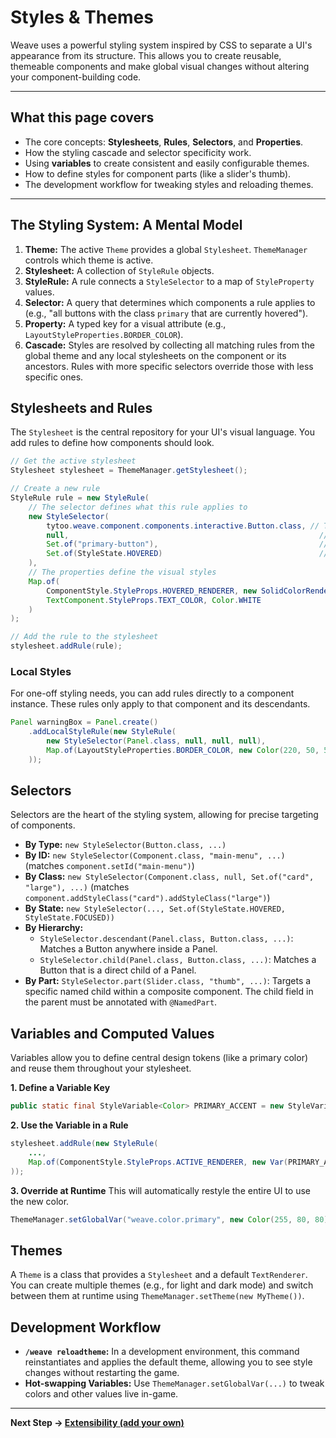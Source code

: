 # Styles & Themes

Weave uses a powerful styling system inspired by CSS to separate a UI's appearance from its structure. This allows you to create reusable, themeable components and make global visual changes without altering your component-building code.

---

## What this page covers

- The core concepts: **Stylesheets**, **Rules**, **Selectors**, and **Properties**.
- How the styling cascade and selector specificity work.
- Using **variables** to create consistent and easily configurable themes.
- How to define styles for component parts (like a slider's thumb).
- The development workflow for tweaking styles and reloading themes.

---

## The Styling System: A Mental Model

1.  **Theme:** The active `Theme` provides a global `Stylesheet`. `ThemeManager` controls which theme is active.
2.  **Stylesheet:** A collection of `StyleRule` objects.
3.  **StyleRule:** A rule connects a `StyleSelector` to a map of `StyleProperty` values.
4.  **Selector:** A query that determines which components a rule applies to (e.g., "all buttons with the class `primary` that are currently hovered").
5.  **Property:** A typed key for a visual attribute (e.g., `LayoutStyleProperties.BORDER_COLOR`).
6.  **Cascade:** Styles are resolved by collecting all matching rules from the global theme and any local stylesheets on the component or its ancestors. Rules with more specific selectors override those with less specific ones.

## Stylesheets and Rules

The `Stylesheet` is the central repository for your UI's visual language. You add rules to define how components should look.

```java
// Get the active stylesheet
Stylesheet stylesheet = ThemeManager.getStylesheet();

// Create a new rule
StyleRule rule = new StyleRule(
    // The selector defines what this rule applies to
    new StyleSelector(
        tytoo.weave.component.components.interactive.Button.class, // Target all Button components
        null,                                                        // No ID requirement
        Set.of("primary-button"),                                    // Must have the "primary-button" class
        Set.of(StyleState.HOVERED)                                   // Must be in the HOVERED state
    ),
    // The properties define the visual styles
    Map.of(
        ComponentStyle.StyleProps.HOVERED_RENDERER, new SolidColorRenderer(new Color(100, 150, 255)),
        TextComponent.StyleProps.TEXT_COLOR, Color.WHITE
    )
);

// Add the rule to the stylesheet
stylesheet.addRule(rule);
```

### Local Styles

For one-off styling needs, you can add rules directly to a component instance. These rules only apply to that component and its descendants.

```java
Panel warningBox = Panel.create()
    .addLocalStyleRule(new StyleRule(
        new StyleSelector(Panel.class, null, null, null),
        Map.of(LayoutStyleProperties.BORDER_COLOR, new Color(220, 50, 50))
    ));
```

## Selectors

Selectors are the heart of the styling system, allowing for precise targeting of components.

- **By Type:** `new StyleSelector(Button.class, ...)`
- **By ID:** `new StyleSelector(Component.class, "main-menu", ...)` (matches `component.setId("main-menu")`)
- **By Class:** `new StyleSelector(Component.class, null, Set.of("card", "large"), ...)` (matches `component.addStyleClass("card").addStyleClass("large")`)
- **By State:** `new StyleSelector(..., Set.of(StyleState.HOVERED, StyleState.FOCUSED))`
- **By Hierarchy:**
    - `StyleSelector.descendant(Panel.class, Button.class, ...)`: Matches a Button anywhere inside a Panel.
    - `StyleSelector.child(Panel.class, Button.class, ...)`: Matches a Button that is a direct child of a Panel.
- **By Part:** `StyleSelector.part(Slider.class, "thumb", ...)`: Targets a specific named child within a composite component. The child field in the parent must be annotated with `@NamedPart`.

## Variables and Computed Values

Variables allow you to define central design tokens (like a primary color) and reuse them throughout your stylesheet.

**1. Define a Variable Key**
```java
public static final StyleVariable<Color> PRIMARY_ACCENT = new StyleVariable<>("weave.color.primary", new Color(40, 160, 220));
```

**2. Use the Variable in a Rule**
```java
stylesheet.addRule(new StyleRule(
    ...,
    Map.of(ComponentStyle.StyleProps.ACTIVE_RENDERER, new Var(PRIMARY_ACCENT))
));
```

**3. Override at Runtime**
This will automatically restyle the entire UI to use the new color.
```java
ThemeManager.setGlobalVar("weave.color.primary", new Color(255, 80, 80));
```

## Themes

A `Theme` is a class that provides a `Stylesheet` and a default `TextRenderer`. You can create multiple themes (e.g., for light and dark mode) and switch between them at runtime using `ThemeManager.setTheme(new MyTheme())`.

## Development Workflow

- **`/weave reloadtheme`:** In a development environment, this command reinstantiates and applies the default theme, allowing you to see style changes without restarting the game.
- **Hot-swapping Variables:** Use `ThemeManager.setGlobalVar(...)` to tweak colors and other values live in-game.

---

**Next Step → [Extensibility (add your own)](extensibility.md)**

